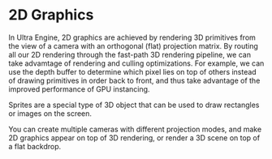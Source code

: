 # 2D Graphics

In Ultra Engine, 2D graphics are achieved by rendering 3D primitives from the view of a camera with an orthogonal (flat) projection matrix. By routing all our 2D rendering through the fast-path 3D rendering pipeline, we can take advamtage of rendering and culling optimizations. For example, we can use the depth buffer to determine which pixel lies on top of others instead of drawing primitives in order back to front, and thus take advantage of the improved performance of GPU instancing.

Sprites are a special type of 3D object that can be used to draw rectangles or images on the screen.

You can create multiple cameras with different projection modes, and make 2D graphics appear on top of 3D rendering, or render a 3D scene on top of a flat backdrop.
